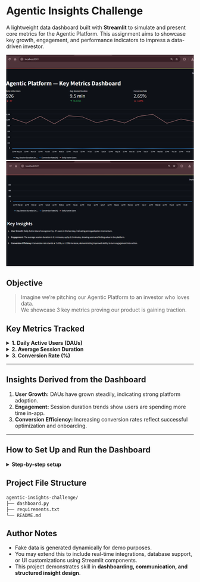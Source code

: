 
#  Agentic Insights Challenge 

A lightweight data dashboard built with **Streamlit** to simulate and present core metrics for the Agentic Platform. This assignment aims to showcase key growth, engagement, and performance indicators to impress a data-driven investor.

![Agentic Dashboard Screenshot](https://github.com/viveknair6915/Agentic-Insights-Challenge/raw/main/Screenshots/Screenshot%20(6).png)
![Agentic Dashboard Screenshot](https://github.com/viveknair6915/Agentic-Insights-Challenge/raw/main/Screenshots/Screenshot%20(7).png)


##  Objective

> Imagine we’re pitching our Agentic Platform to an investor who loves data.  
> We showcase 3 key metrics proving our product is gaining traction.


##  Key Metrics Tracked

<details>
<summary><strong>1. Daily Active Users (DAUs)</strong></summary>

Measures how many unique users engage with the platform each day.  
Higher DAUs indicate strong user retention and product interest.
</details>

<details>
<summary><strong>2. Average Session Duration</strong></summary>

Shows how much time users spend in each session (in minutes).  
Longer durations suggest deeper engagement and satisfaction.
</details>

<details>
<summary><strong>3. Conversion Rate (%)</strong></summary>

The percentage of users completing a desired action (e.g., signing up, purchasing, etc.).  
Reflects how effectively engagement translates into value.
</details>

---

## Insights Derived from the Dashboard

1. **User Growth:** DAUs have grown steadily, indicating strong platform adoption.
2. **Engagement:** Session duration trends show users are spending more time in-app.
3. **Conversion Efficiency:** Increasing conversion rates reflect successful optimization and onboarding.

---

##  How to Set Up and Run the Dashboard

<details>
<summary><strong>Step-by-step setup</strong></summary>

###  Prerequisites

- Python 3.7 or higher
- Internet connection (to install dependencies)

###  1. Clone or download the repo

```bash
mkdir agentic-insights-challenge
cd agentic-insights-challenge
````

Create the following files inside:

* `dashboard.py`
* `requirements.txt`
* `README.md`

###  2. Create a virtual environment

**Windows:**

```bash
py -m venv venv
.\venv\Scripts\activate
```

**macOS/Linux:**

```bash
python3 -m venv venv
source venv/bin/activate
```

###  3. Install required libraries

```bash
pip install -r requirements.txt
```

###  4. Run the dashboard

```bash
streamlit run dashboard.py
```

Open the URL shown in your terminal (usually [http://localhost:8501](http://localhost:8501)).

</details>

##  Project File Structure

```
agentic-insights-challenge/
├── dashboard.py        
├── requirements.txt     
└── README.md           
```

## Author Notes

* Fake data is generated dynamically for demo purposes.
* You may extend this to include real-time integrations, database support, or UI customizations using Streamlit components.
* This project demonstrates skill in **dashboarding, communication, and structured insight design**.

